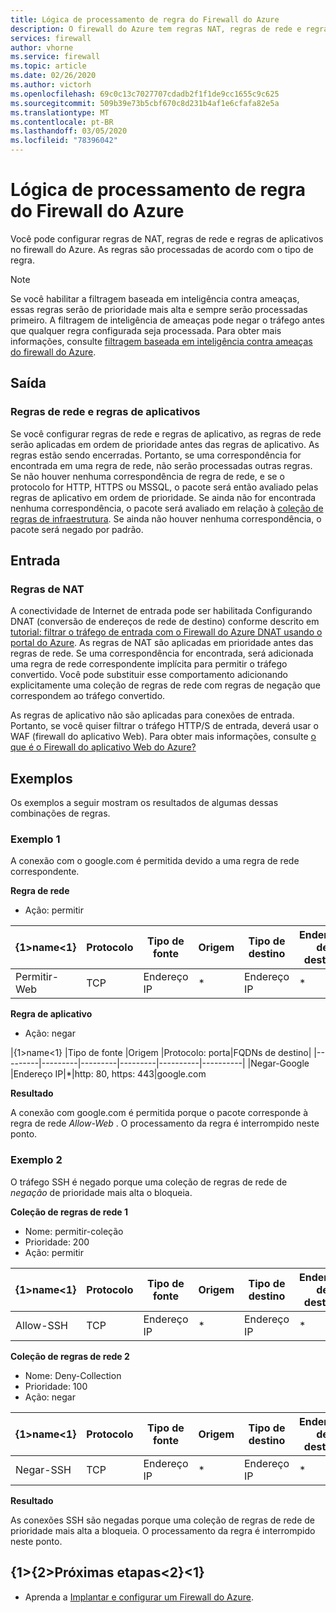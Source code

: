 ```yaml
---
title: Lógica de processamento de regra do Firewall do Azure
description: O firewall do Azure tem regras NAT, regras de rede e regras de aplicativos. As regras são processadas de acordo com o tipo de regra.
services: firewall
author: vhorne
ms.service: firewall
ms.topic: article
ms.date: 02/26/2020
ms.author: victorh
ms.openlocfilehash: 69c0c13c7027707cdadb2f1f1de9cc1655c9c625
ms.sourcegitcommit: 509b39e73b5cbf670c8d231b4af1e6cfafa82e5a
ms.translationtype: MT
ms.contentlocale: pt-BR
ms.lasthandoff: 03/05/2020
ms.locfileid: "78396042"
---
```

# <a name="azure-firewall-rule-processing-logic"></a>Lógica de processamento de regra do Firewall do Azure
Você pode configurar regras de NAT, regras de rede e regras de aplicativos no firewall do Azure. As regras são processadas de acordo com o tipo de regra. 

> [!NOTE]
> Se você habilitar a filtragem baseada em inteligência contra ameaças, essas regras serão de prioridade mais alta e sempre serão processadas primeiro. A filtragem de inteligência de ameaças pode negar o tráfego antes que qualquer regra configurada seja processada. Para obter mais informações, consulte [filtragem baseada em inteligência contra ameaças do firewall do Azure](threat-intel.md).

## <a name="outbound"></a>Saída

### <a name="network-rules-and-applications-rules"></a>Regras de rede e regras de aplicativos

Se você configurar regras de rede e regras de aplicativo, as regras de rede serão aplicadas em ordem de prioridade antes das regras de aplicativo. As regras estão sendo encerradas. Portanto, se uma correspondência for encontrada em uma regra de rede, não serão processadas outras regras.  Se não houver nenhuma correspondência de regra de rede, e se o protocolo for HTTP, HTTPS ou MSSQL, o pacote será então avaliado pelas regras de aplicativo em ordem de prioridade. Se ainda não for encontrada nenhuma correspondência, o pacote será avaliado em relação à [coleção de regras de infraestrutura](infrastructure-fqdns.md). Se ainda não houver nenhuma correspondência, o pacote será negado por padrão.

## <a name="inbound"></a>Entrada

### <a name="nat-rules"></a>Regras de NAT

A conectividade de Internet de entrada pode ser habilitada Configurando DNAT (conversão de endereços de rede de destino) conforme descrito em [tutorial: filtrar o tráfego de entrada com o Firewall do Azure DNAT usando o portal do Azure](tutorial-firewall-dnat.md). As regras de NAT são aplicadas em prioridade antes das regras de rede. Se uma correspondência for encontrada, será adicionada uma regra de rede correspondente implícita para permitir o tráfego convertido. Você pode substituir esse comportamento adicionando explicitamente uma coleção de regras de rede com regras de negação que correspondem ao tráfego convertido.

As regras de aplicativo não são aplicadas para conexões de entrada. Portanto, se você quiser filtrar o tráfego HTTP/S de entrada, deverá usar o WAF (firewall do aplicativo Web). Para obter mais informações, consulte [o que é o Firewall do aplicativo Web do Azure?](../web-application-firewall/overview.md)

## <a name="examples"></a>Exemplos

Os exemplos a seguir mostram os resultados de algumas dessas combinações de regras.

### <a name="example-1"></a>Exemplo 1

A conexão com o google.com é permitida devido a uma regra de rede correspondente.

**Regra de rede**

- Ação: permitir


|{1&gt;name&lt;1}  |Protocolo  |Tipo de fonte  |Origem  |Tipo de destino  |Endereço de destino  |Portas de destino|
|---------|---------|---------|---------|----------|----------|--------|
|Permitir-Web     |TCP|Endereço IP|*|Endereço IP|*|80.443

**Regra de aplicativo**

- Ação: negar

|{1&gt;name&lt;1}  |Tipo de fonte  |Origem  |Protocolo: porta|FQDNs de destino|
|---------|---------|---------|---------|----------|----------|
|Negar-Google     |Endereço IP|*|http: 80, https: 443|google.com

**Resultado**

A conexão com google.com é permitida porque o pacote corresponde à regra de rede *Allow-Web* . O processamento da regra é interrompido neste ponto.

### <a name="example-2"></a>Exemplo 2

O tráfego SSH é negado porque uma coleção de regras de rede de *negação* de prioridade mais alta o bloqueia.

**Coleção de regras de rede 1**

- Nome: permitir-coleção
- Prioridade: 200
- Ação: permitir

|{1&gt;name&lt;1}  |Protocolo  |Tipo de fonte  |Origem  |Tipo de destino  |Endereço de destino  |Portas de destino|
|---------|---------|---------|---------|----------|----------|--------|
|Allow-SSH     |TCP|Endereço IP|*|Endereço IP|*|22

**Coleção de regras de rede 2**

- Nome: Deny-Collection
- Prioridade: 100
- Ação: negar

|{1&gt;name&lt;1}  |Protocolo  |Tipo de fonte  |Origem  |Tipo de destino  |Endereço de destino  |Portas de destino|
|---------|---------|---------|---------|----------|----------|--------|
|Negar-SSH     |TCP|Endereço IP|*|Endereço IP|*|22

**Resultado**

As conexões SSH são negadas porque uma coleção de regras de rede de prioridade mais alta a bloqueia. O processamento da regra é interrompido neste ponto.

## <a name="next-steps"></a>{1&gt;{2&gt;Próximas etapas&lt;2}&lt;1}

- Aprenda a [Implantar e configurar um Firewall do Azure](tutorial-firewall-deploy-portal.md).